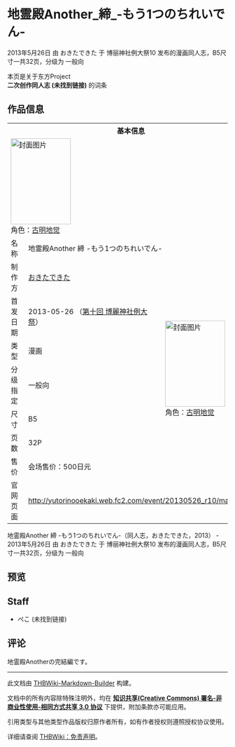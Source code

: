 # 地霊殿Another_締_-もう1つのちれいでん-

<!-- source html: G:\repos\THBWiki-Markdown-Builder\THBWikiMarkdown\Temp\main\2\24\ns0%3A%E5%9C%B0%E9%9C%8A%E6%AE%BFAnother_%E7%B7%A0_-%E3%82%82%E3%81%861%E3%81%A4%E3%81%AE%E3%81%A1%E3%82%8C%E3%81%84%E3%81%A7%E3%82%93-.html -->

2013年5月26日 由 おきたできた 于 博丽神社例大祭10 发布的漫画同人志，B5尺寸一共32页，分级为 一般向

本页是关于东方Project  
 **二次创作同人志 (未找到链接)** 的词条

## 作品信息

<table><tbody><tr><th colspan="3">基本信息</th></tr><tr><td class="cover-artwork-mobile" colspan="2"><a href="./文件-地霊殿Another_締_-もう1つのちれいでん-封面.png.md" class="image" title="封面图片"><img alt="封面图片" src="https://upload.thwiki.cc/thumb/7/7a/%E5%9C%B0%E9%9C%8A%E6%AE%BFAnother_%E7%B7%A0_-%E3%82%82%E3%81%861%E3%81%A4%E3%81%AE%E3%81%A1%E3%82%8C%E3%81%84%E3%81%A7%E3%82%93-%E5%B0%81%E9%9D%A2.png/137px-%E5%9C%B0%E9%9C%8A%E6%AE%BFAnother_%E7%B7%A0_-%E3%82%82%E3%81%861%E3%81%A4%E3%81%AE%E3%81%A1%E3%82%8C%E3%81%84%E3%81%A7%E3%82%93-%E5%B0%81%E9%9D%A2.png" decoding="async" loading="lazy" width="137" height="196" srcset="https://upload.thwiki.cc/thumb/7/7a/%E5%9C%B0%E9%9C%8A%E6%AE%BFAnother_%E7%B7%A0_-%E3%82%82%E3%81%861%E3%81%A4%E3%81%AE%E3%81%A1%E3%82%8C%E3%81%84%E3%81%A7%E3%82%93-%E5%B0%81%E9%9D%A2.png/205px-%E5%9C%B0%E9%9C%8A%E6%AE%BFAnother_%E7%B7%A0_-%E3%82%82%E3%81%861%E3%81%A4%E3%81%AE%E3%81%A1%E3%82%8C%E3%81%84%E3%81%A7%E3%82%93-%E5%B0%81%E9%9D%A2.png 1.5x, https://upload.thwiki.cc/thumb/7/7a/%E5%9C%B0%E9%9C%8A%E6%AE%BFAnother_%E7%B7%A0_-%E3%82%82%E3%81%861%E3%81%A4%E3%81%AE%E3%81%A1%E3%82%8C%E3%81%84%E3%81%A7%E3%82%93-%E5%B0%81%E9%9D%A2.png/274px-%E5%9C%B0%E9%9C%8A%E6%AE%BFAnother_%E7%B7%A0_-%E3%82%82%E3%81%861%E3%81%A4%E3%81%AE%E3%81%A1%E3%82%8C%E3%81%84%E3%81%A7%E3%82%93-%E5%B0%81%E9%9D%A2.png 2x" data-file-width="280" data-file-height="401"></a><div class="cover-char">角色：<a href="./古明地觉.md" title="古明地觉">古明地觉</a></div></td>
</tr><tr><td class="label">名称</td><td colspan="2"> 地霊殿Another 締 -もう1つのちれいでん- </td></tr><tr><td class="label">制作方</td><td><a href="./おきたできた.md" title="おきたできた">おきたできた</a></td><td class="cover-artwork" rowspan="7" style="min-width:196px;"><a href="./文件-地霊殿Another_締_-もう1つのちれいでん-封面.png.md" class="image" title="封面图片"><img alt="封面图片" src="https://upload.thwiki.cc/thumb/7/7a/%E5%9C%B0%E9%9C%8A%E6%AE%BFAnother_%E7%B7%A0_-%E3%82%82%E3%81%861%E3%81%A4%E3%81%AE%E3%81%A1%E3%82%8C%E3%81%84%E3%81%A7%E3%82%93-%E5%B0%81%E9%9D%A2.png/137px-%E5%9C%B0%E9%9C%8A%E6%AE%BFAnother_%E7%B7%A0_-%E3%82%82%E3%81%861%E3%81%A4%E3%81%AE%E3%81%A1%E3%82%8C%E3%81%84%E3%81%A7%E3%82%93-%E5%B0%81%E9%9D%A2.png" decoding="async" loading="lazy" width="137" height="196" srcset="https://upload.thwiki.cc/thumb/7/7a/%E5%9C%B0%E9%9C%8A%E6%AE%BFAnother_%E7%B7%A0_-%E3%82%82%E3%81%861%E3%81%A4%E3%81%AE%E3%81%A1%E3%82%8C%E3%81%84%E3%81%A7%E3%82%93-%E5%B0%81%E9%9D%A2.png/205px-%E5%9C%B0%E9%9C%8A%E6%AE%BFAnother_%E7%B7%A0_-%E3%82%82%E3%81%861%E3%81%A4%E3%81%AE%E3%81%A1%E3%82%8C%E3%81%84%E3%81%A7%E3%82%93-%E5%B0%81%E9%9D%A2.png 1.5x, https://upload.thwiki.cc/thumb/7/7a/%E5%9C%B0%E9%9C%8A%E6%AE%BFAnother_%E7%B7%A0_-%E3%82%82%E3%81%861%E3%81%A4%E3%81%AE%E3%81%A1%E3%82%8C%E3%81%84%E3%81%A7%E3%82%93-%E5%B0%81%E9%9D%A2.png/274px-%E5%9C%B0%E9%9C%8A%E6%AE%BFAnother_%E7%B7%A0_-%E3%82%82%E3%81%861%E3%81%A4%E3%81%AE%E3%81%A1%E3%82%8C%E3%81%84%E3%81%A7%E3%82%93-%E5%B0%81%E9%9D%A2.png 2x" data-file-width="280" data-file-height="401"></a><div class="cover-char">角色：<a href="./古明地觉.md" title="古明地觉">古明地觉</a></div></td>
</tr><tr><td class="label">首发日期</td><td>2013-05-26&#160;（<a href="/展会作品列表?e=%E5%8D%9A%E4%B8%BD%E7%A5%9E%E7%A4%BE%E4%BE%8B%E5%A4%A7%E7%A5%AD%2310">第十回 博麗神社例大祭</a>）</td></tr><tr><td class="label">类型</td><td>漫画</td></tr><tr><td class="label">分级指定</td><td>一般向</td></tr><tr><td class="label">尺寸</td><td>B5</td></tr><tr><td class="label">页数</td><td>32P</td></tr><tr><td class="label">售价</td><td>会场售价：500日元</td></tr>
<tr><td class="label">官网页面</td><td colspan="2"><a rel="nofollow" class="external free" href="http://yutorinooekaki.web.fc2.com/event/20130526_r10/main.html">http://yutorinooekaki.web.fc2.com/event/20130526_r10/main.html</a></td></tr></tbody></table>

地霊殿Another 締 -もう1つのちれいでん-（同人志，おきたできた，2013） - 2013年5月26日 由 おきたできた 于 博丽神社例大祭10 发布的漫画同人志，B5尺寸一共32页，分级为 一般向

## 预览

## Staff
- ぺこ (未找到链接)


## 评论
  
地霊殿Anotherの完結編です。
  
  
  

  





---

此文档由 [THBWiki-Markdown-Builder](https://github.com/Delsin-Yu/THBWiki-Markdown-Builder) 构建。

文档中的所有内容除特殊注明外，均在 [**知识共享(Creative Commons) 署名-非商业性使用-相同方式共享 3.0 协议**](https://creativecommons.org/licenses/by-sa/3.0/deed.zh-hans) 下提供，附加条款亦可能应用。

引用类型与其他类型作品版权归原作者所有，如有作者授权则遵照授权协议使用。

详细请查阅 [THBWiki：免责声明](https://thbwiki.cc/THBWiki:%E5%85%8D%E8%B4%A3%E5%A3%B0%E6%98%8E)。

